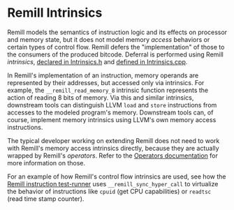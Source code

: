 # Remill Intrinsics

Remill models the semantics of instruction logic and its effects on processor and memory state, but it does not model memory _access_ behaviors or certain types of control flow. Remill defers the "implementation" of those to the consumers of the produced bitcode. Deferral is performed using Remill _intrinsics_, [declared in Intrinsics.h](https://github.com/trailofbits/remill/blob/master/remill/Arch/Runtime/Intrinsics.h) and [defined in Intrinsics.cpp](https://github.com/trailofbits/remill/blob/master/remill/Arch/Runtime/Intrinsics.cpp).

In Remill's implementation of an instruction, memory operands are represented by their addresses, but accessed only via intrinsics. For example, the `__remill_read_memory_8` intrinsic function represents the action of reading 8 bits of memory. Via this and similar intrinsics, downstream tools can distinguish LLVM `load` and `store` instructions from accesses to the modeled program's memory. Downstream tools can, of course, implement memory intrinsics using LLVM's own memory access instructions.

The typical developer working on extending Remill does not need to work with Remill's memory access intrinsics directly, because they are actually wrapped by Remill's _operators_. Refer to the [Operators documentation](OPERATORS.md) for more information on those.

For an example of how Remill's control flow intrinsics are used, see how the [Remill instruction test-runner](https://github.com/trailofbits/remill/tests/X86/Run.cpp) uses `__remill_sync_hyper_call` to virtualize the behavior of instructions like `cpuid` (get CPU capabilities) or `readtsc` (read time stamp counter).